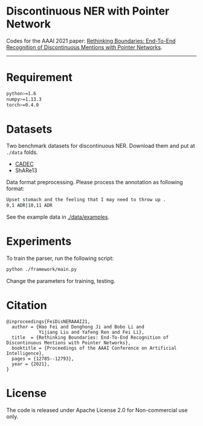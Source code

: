 # Discontinuous NER with Pointer Network

Codes for the AAAI 2021 paper: [Rethinking Boundaries: End-To-End Recognition of Discontinuous Mentions with Pointer Networks](https://ojs.aaai.org/index.php/AAAI/article/view/17513). 

-------------------


# Requirement
  
```bash
python>=1.6
numpy>=1.13.3
torch>=0.4.0
```

# Datasets

Two benchmark datasets for discontinuous NER.
Download them and put at `./data` folds. 

- [CADEC](https://data.csiro.au/collection/csiro:10948)
- ShARe13


Data format preprocessing.
Please process the annotation as following format:

```bash
Upset stomach and the feeling that I may need to throw up .
0,1 ADR|10,11 ADR
```

See the example data in [./data/examples](data%2Fexamples).



# Experiments

To train the parser, run the following script:

```bash
python ./framework/main.py
```

Change the parameters for training, testing.


# Citation

```
@inproceedings{FeiDisNERAAAI21,
  author = {Hao Fei and Donghong Ji and Bobo Li and
            Yijiang Liu and Yafeng Ren and Fei Li},
  title  = {Rethinking Boundaries: End-To-End Recognition of Discontinuous Mentions with Pointer Networks},
  booktitle = {Proceedings of the AAAI Conference on Artificial Intelligence},
  pages = {12785--12793},
  year = {2021},
}
```


# License

The code is released under Apache License 2.0 for Non-commercial use only. 
